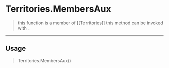 # Territories.MembersAux
> this function is a member of [[Territories]]
> this method can be invoked with `.`
-----
## Usage
> Territories.MembersAux()
